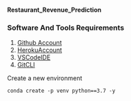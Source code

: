 #### Restaurant_Revenue_Prediction

### Software And Tools Requirements


1. [Github Account](https://github.com)
2. [HerokuAccount](https://heroku.com)
3. [VSCodeIDE](https://code.visualstudio.com/)
4. [GitCLI](https://git-scm.com/book/en/v2/Getting-Started-The-Command-Line)



Create a new environment

```
conda create -p venv python==3.7 -y
```